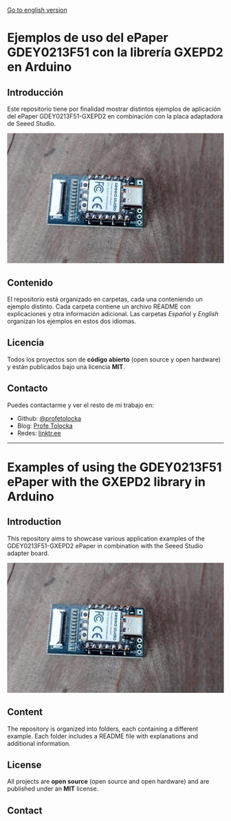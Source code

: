 
[Go to english version](#Examples-of-using-the-GDEY0213F51-ePaper-with-the-GXEPD2-library-in-Arduino)

# Ejemplos de uso del ePaper GDEY0213F51 con la librería GXEPD2 en Arduino

## Introducción

Este repositorio tiene por finalidad mostrar distintos ejemplos de aplicación del ePaper GDEY0213F51-GXEPD2 en combinación con la placa adaptadora de Seeed Studio. 

![alt text](Images/ExpansionBoard_RA4M1.webp)

## Contenido

El repositorio está organizado en carpetas, cada una conteniendo un ejemplo distinto. Cada carpeta contiene un archivo README con explicaciones y otra información adicional.
Las carpetas *Español* y *English* organizan los ejemplos en estos dos idiomas.

## Licencia

Todos los proyectos son de **código abierto** (open source y open hardware) y están publicados bajo una licencia **MIT**.

## Contacto

Puedes contactarme y ver el resto de mi trabajo en:

- Github: [@profetolocka](https://github.com/profetolocka)
- Blog: [Profe Tolocka](https://www.profetolocka.com.ar)
- Redes: [linktr.ee](https://linktr.ee/profetolocka)

****
# Examples of using the GDEY0213F51 ePaper with the GXEPD2 library in Arduino

## Introduction

This repository aims to showcase various application examples of the GDEY0213F51-GXEPD2 ePaper in combination with the Seeed Studio adapter board.

![alt text](Images/ExpansionBoard_RA4M1.webp)

## Content

The repository is organized into folders, each containing a different example. Each folder includes a README file with explanations and additional information.

## License

All projects are **open source** (open source and open hardware) and are published under an **MIT** license.

## Contact
